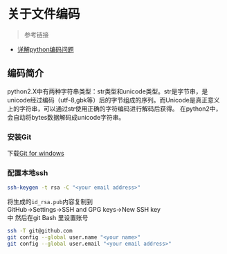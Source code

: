# 关于文件编码
> 参考链接
- [详解python编码问题](https://www.cnblogs.com/wj-1314/p/8279890.html)


## 编码简介
python2.X中有两种字符串类型：str类型和unicode类型。str是字节串，是unicode经过编码（utf-8,gbk等）后的字节组成的序列。而Unicode是真正意义上的字符串，可以通过str使用正确的字符编码进行解码后获得。
在python2中，会自动将bytes数据解码成unicode字符串。
### 安装Git
下载[Git for windows](http://msysgit.github.io/)
### 配置本地ssh
```Bash
ssh-keygen -t rsa -C "<your email address>"
```
将生成的`id_rsa.pub`内容复制到  
GitHub->Settings->SSH and GPG keys->New SSH key  
中 然后在git Bash 里设置账号
```Bash
ssh -T git@github.com
git config --global user.name "<your name>"
git config --global user.email "<your email address>"
```
